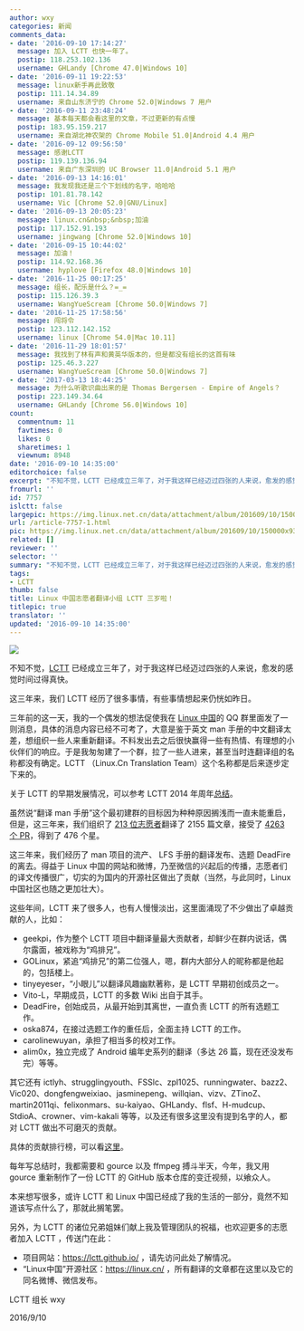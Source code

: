 ```yaml
---
author: wxy
categories: 新闻
comments_data:
- date: '2016-09-10 17:14:27'
  message: 加入 LCTT 也快一年了。
  postip: 118.253.102.136
  username: GHLandy [Chrome 47.0|Windows 10]
- date: '2016-09-11 19:22:53'
  message: linux新手再此致敬
  postip: 111.14.34.89
  username: 来自山东济宁的 Chrome 52.0|Windows 7 用户
- date: '2016-09-11 23:48:24'
  message: 基本每天都会看这里的文章，不过更新的有点慢
  postip: 183.95.159.217
  username: 来自湖北神农架的 Chrome Mobile 51.0|Android 4.4 用户
- date: '2016-09-12 09:56:50'
  message: 感谢LCTT
  postip: 119.139.136.94
  username: 来自广东深圳的 UC Browser 11.0|Android 5.1 用户
- date: '2016-09-13 14:16:01'
  message: 我发现我还是三个下划线的名字，哈哈哈
  postip: 101.81.78.142
  username: Vic [Chrome 52.0|GNU/Linux]
- date: '2016-09-13 20:05:23'
  message: linux.cn&nbsp;&nbsp;加油
  postip: 117.152.91.193
  username: jingwang [Chrome 52.0|Windows 10]
- date: '2016-09-15 10:44:02'
  message: 加油！
  postip: 114.92.168.36
  username: hyplove [Firefox 48.0|Windows 10]
- date: '2016-11-25 00:17:25'
  message: 组长，配乐是什么？=_=
  postip: 115.126.39.3
  username: WangYueScream [Chrome 50.0|Windows 7]
- date: '2016-11-25 17:58:56'
  message: 闯将令
  postip: 123.112.142.152
  username: linux [Chrome 54.0|Mac 10.11]
- date: '2016-11-29 18:01:57'
  message: 我找到了林有声和黄英华版本的，但是都没有组长的这首有味
  postip: 125.46.3.227
  username: WangYueScream [Chrome 50.0|Windows 7]
- date: '2017-03-13 18:44:25'
  message: 为什么听歌识曲出来的是 Thomas Bergersen - Empire of Angels？
  postip: 223.149.34.64
  username: GHLandy [Chrome 56.0|Windows 10]
count:
  commentnum: 11
  favtimes: 0
  likes: 0
  sharetimes: 1
  viewnum: 8948
date: '2016-09-10 14:35:00'
editorchoice: false
excerpt: "不知不觉，LCTT 已经成立三年了，对于我这样已经迈过四张的人来说，愈发的感觉时间过得真快。\r\n这三年来，我们 LCTT 经历了很多事情，有些事情想起来仍恍如昨日。"
fromurl: ''
id: 7757
islctt: false
largepic: https://img.linux.net.cn/data/attachment/album/201609/10/150000x93y8yy00uclbc2c.jpg
url: /article-7757-1.html
pic: https://img.linux.net.cn/data/attachment/album/201609/10/150000x93y8yy00uclbc2c.jpg.thumb.jpg
related: []
reviewer: ''
selector: ''
summary: "不知不觉，LCTT 已经成立三年了，对于我这样已经迈过四张的人来说，愈发的感觉时间过得真快。\r\n这三年来，我们 LCTT 经历了很多事情，有些事情想起来仍恍如昨日。"
tags:
- LCTT
thumb: false
title: Linux 中国志愿者翻译小组 LCTT 三岁啦！
titlepic: true
translator: ''
updated: '2016-09-10 14:35:00'
---
```


![](/data/attachment/album/201609/10/150000x93y8yy00uclbc2c.jpg)


不知不觉，[LCTT](http://lctt.github.io/) 已经成立三年了，对于我这样已经迈过四张的人来说，愈发的感觉时间过得真快。


这三年来，我们 LCTT 经历了很多事情，有些事情想起来仍恍如昨日。


三年前的这一天，我的一个偶发的想法促使我在 [Linux 中国](https://linux.cn/)的 QQ 群里面发了一则消息，具体的消息内容已经不可考了，大意是鉴于英文 man 手册的中文翻译太差，想组织一些人来重新翻译。不料发出去之后很快赢得一些有热情、有理想的小伙伴们的响应。于是我匆匆建了一个群，拉了一些人进来，甚至当时连翻译组的名称都没有确定。LCTT （Linux.Cn Translation Team）这个名称都是后来逐步定下来的。


关于 LCTT 的早期发展情况，可以参考 LCTT 2014 年周年[总结](http://linux.cn/article-3784-1.html)。


虽然说“翻译 man 手册”这个最初建群的目标因为种种原因搁浅而一直未能重启，但是，这三年来，我们组织了 [213 位志愿者](https://github.com/LCTT/TranslateProject/graphs/contributors)翻译了 2155 篇文章，接受了 [4263 个 PR](https://github.com/LCTT/TranslateProject/pulls?q=is%3Apr+is%3Aclosed)，得到了 476 个星。


这三年来，我们经历了 man 项目的流产、 LFS 手册的翻译发布、选题 DeadFire 的离去。得益于 Linux 中国的网站和微博，乃至微信的兴起后的传播，志愿者们的译文传播很广，切实的为国内的开源社区做出了贡献（当然，与此同时，Linux 中国社区也随之更加壮大）。


这些年间，LCTT 来了很多人，也有人慢慢淡出，这里面涌现了不少做出了卓越贡献的人，比如：


* geekpi，作为整个 LCTT 项目中翻译量最大贡献者，却鲜少在群内说话，偶尔露面，被戏称为“鸡排兄”。
* GOLinux，紧追“鸡排兄”的第二位强人，嗯，群内大部分人的昵称都是他起的，包括楼上。
* tinyeyeser，“小眼儿”以翻译风趣幽默著称，是 LCTT 早期初创成员之一。
* Vito-L，早期成员，LCTT 的多数 Wiki 出自于其手。
* DeadFire，创始成员，从最开始到其离世，一直负责 LCTT 的所有选题工作。
* oska874，在接过选题工作的重任后，全面主持 LCTT 的工作。
* carolinewuyan，承担了相当多的校对工作。
* alim0x，独立完成了 Android 编年史系列的翻译（多达 26 篇，现在还没发布完）等等。


其它还有 ictlyh、strugglingyouth、FSSlc、zpl1025、runningwater、bazz2、Vic020、dongfengweixiao、jasminepeng、willqian、vizv、ZTinoZ、martin2011qi、felixonmars、su-kaiyao、GHLandy、flsf、H-mudcup、StdioA、crowner、vim-kakali 等等，以及还有很多这里没有提到名字的人，都对 LCTT 做出不可磨灭的贡献。


具体的贡献排行榜，可以看[这里](https://github.com/LCTT/TranslateProject/graphs/contributors)。


每年写总结时，我都需要和 gource 以及 ffmpeg 搏斗半天，今年，我又用 gource 重新制作了一份 LCTT 的 GitHub 版本仓库的变迁视频，以飨众人。







本来想写很多，或许 LCTT 和 Linux 中国已经成了我的生活的一部分，竟然不知道该写点什么了，那就此搁笔罢。


另外，为 LCTT 的诸位兄弟姐妹们献上我及管理团队的祝福，也欢迎更多的志愿者加入 LCTT ，传送门在此：


* 项目网站：<https://lctt.github.io/> ，请先访问此处了解情况。
* “Linux中国”开源社区：<https://linux.cn/> ，所有翻译的文章都在这里以及它的同名微博、微信发布。


LCTT 组长 wxy


2016/9/10